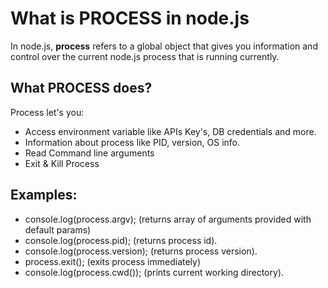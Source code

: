 # What is PROCESS in node.js

In node.js, **process** refers to a global object that gives you information and control over the current node.js process that is running currently.

## What PROCESS does?

Process let's you:
- Access environment variable like APIs Key's, DB credentials and more.
- Information about process like PID, version, OS info.
- Read Command line arguments
- Exit & Kill Process

## Examples:

- console.log(process.argv); (returns array of arguments provided with default params)
- console.log(process.pid); (returns process id).
- console.log(process.version); (returns process version).
- process.exit(); (exits process immediately)
- console.log(process.cwd()); (prints current working directory).